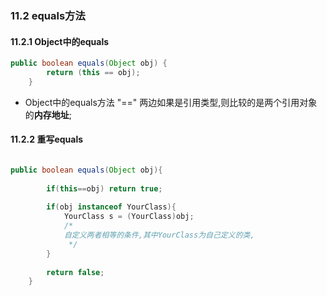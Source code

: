 ### 11.2 equals方法

#### 11.2.1 Object中的equals

```Java
public boolean equals(Object obj) {
        return (this == obj);
    }

```

* Object中的equals方法 "==" 两边如果是引用类型,则比较的是两个引用对象的**内存地址**;



#### 11.2.2 重写equals

```Java

public boolean equals(Object obj){
        
        if(this==obj) return true;
        
        if(obj instanceof YourClass){
            YourClass s = (YourClass)obj;
            /*
            自定义两者相等的条件,其中YourClass为自己定义的类,
             */
        }
        
        return false;
    }
```